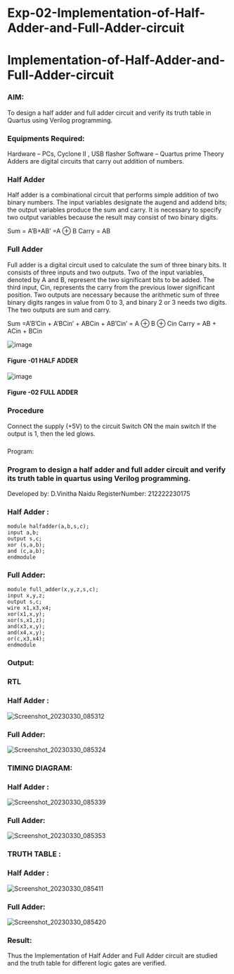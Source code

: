 # Exp-02-Implementation-of-Half-Adder-and-Full-Adder-circuit

# Implementation-of-Half-Adder-and-Full-Adder-circuit
### AIM:
To design a half adder and full adder circuit and verify its truth table in Quartus using Verilog programming.

### Equipments Required:
Hardware – PCs, Cyclone II , USB flasher
Software – Quartus prime
Theory
Adders are digital circuits that carry out addition of numbers.

### Half Adder
Half adder is a combinational circuit that performs simple addition of two binary numbers. The input variables designate the augend and addend bits; the output variables produce the sum and carry. It is necessary to specify two output variables because the result may consist of two binary digits.

Sum = A’B+AB’ =A ⊕ B Carry = AB

### Full Adder
Full adder is a digital circuit used to calculate the sum of three binary bits. It consists of three inputs and two outputs. Two of the input variables, denoted by A and B, represent the two significant bits to be added. The third input, Cin, represents the carry from the previous lower significant position. Two outputs are necessary because the arithmetic sum of three binary digits ranges in value from 0 to 3, and binary 2 or 3 needs two digits. The two outputs are sum and carry.

Sum =A’B’Cin + A’BCin’ + ABCin + AB’Cin’ = A ⊕ B ⊕ Cin Carry = AB + ACin + BCin

 ![image](https://user-images.githubusercontent.com/36288975/163552156-a13e5a56-c638-4110-97d9-8896907c8d25.png)

#### Figure -01 HALF ADDER 


![image](https://user-images.githubusercontent.com/36288975/163552057-b3547877-6d07-45b4-b7e0-bcfebfad9e1d.png)

#### Figure -02 FULL ADDER 

### Procedure

Connect the supply (+5V) to the circuit
Switch ON the main switch
If the output is 1, then the led glows.
### 
Program:

### Program to design a half adder and full adder circuit and verify its truth table in quartus using Verilog programming.
Developed by: D.Vinitha Naidu
RegisterNumber: 212222230175

### Half Adder :
```
module halfadder(a,b,s,c);
input a,b;
output s,c;
xor (s,a,b);
and (c,a,b);
endmodule
```
### Full Adder:
``` 
module full_adder(x,y,z,s,c);
input x,y,z;
output s,c;
wire x1,x3,x4;
xor(x1,x,y);
xor(s,x1,z);
and(x3,x,y);
and(x4,x,y);
or(c,x3,x4);
endmodule

```
### Output:
### RTL 

### Half Adder :
![Screenshot_20230330_085312](https://user-images.githubusercontent.com/121166004/228885839-7a5aae55-6bac-4ca7-89bd-00884f171204.png)

### Full Adder:
![Screenshot_20230330_085324](https://user-images.githubusercontent.com/121166004/228885966-1665409b-db75-419f-8a12-b3441049ad5f.png)

### TIMING DIAGRAM:

### Half Adder :
![Screenshot_20230330_085339](https://user-images.githubusercontent.com/121166004/228886282-76195889-2b5c-48f6-863c-e3eba0032072.png)

### Full Adder:
![Screenshot_20230330_085353](https://user-images.githubusercontent.com/121166004/228886739-427a2ad3-7773-4f30-9fd3-471748b82aa9.png)

### TRUTH TABLE :

### Half Adder :
![Screenshot_20230330_085411](https://user-images.githubusercontent.com/121166004/228887106-010390f0-a281-4249-85e4-fe6bfc4a2c46.png)

### Full Adder:
![Screenshot_20230330_085420](https://user-images.githubusercontent.com/121166004/228887223-af9f7d84-251d-44d4-a2a1-f6db9d52b2e5.png)

### Result:
Thus the Implementation of Half Adder and Full Adder circuit are studied and the truth table for different logic gates are verified.
